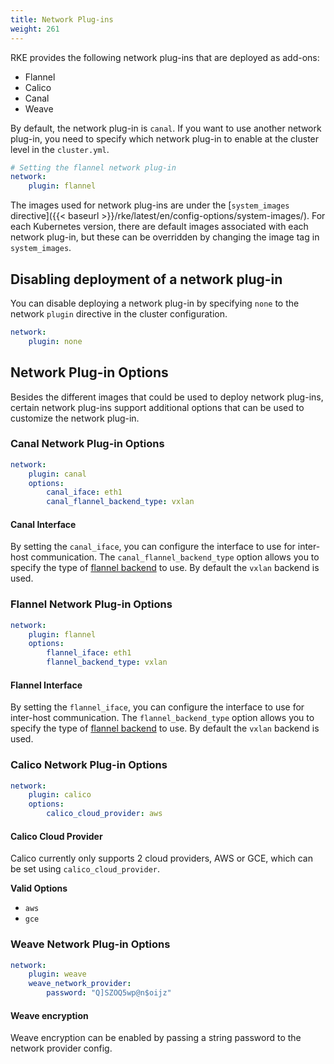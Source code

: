 ```yaml
---
title: Network Plug-ins
weight: 261
---
```


RKE provides the following network plug-ins that are deployed as add-ons:

- Flannel
- Calico
- Canal
- Weave

By default, the network plug-in is `canal`. If you want to use another network plug-in, you need to specify which network plug-in to enable at the cluster level in the `cluster.yml`.

```yaml
# Setting the flannel network plug-in
network:
    plugin: flannel
```

The images used for network plug-ins are under the [`system_images` directive]({{< baseurl >}}/rke/latest/en/config-options/system-images/). For each Kubernetes version, there are default images associated with each network plug-in, but these can be overridden by changing the image tag in `system_images`.

## Disabling deployment of a network plug-in

You can disable deploying a network plug-in by specifying `none` to the network `plugin` directive in the cluster configuration.

```yaml
network:
    plugin: none
```

## Network Plug-in Options

Besides the different images that could be used to deploy network plug-ins, certain network plug-ins support additional options that can be used to customize the network plug-in.

### Canal Network Plug-in Options

```yaml
network:
    plugin: canal
    options:
        canal_iface: eth1
        canal_flannel_backend_type: vxlan
```

#### Canal Interface

By setting the `canal_iface`, you can configure the interface to use for inter-host communication.
The `canal_flannel_backend_type` option allows you to specify the type of [flannel backend](https://github.com/coreos/flannel/blob/master/Documentation/backends.md) to use. By default the `vxlan` backend is used.

### Flannel Network Plug-in Options

```yaml
network:
    plugin: flannel
    options:
        flannel_iface: eth1
        flannel_backend_type: vxlan
```

#### Flannel Interface

By setting the `flannel_iface`, you can configure the interface to use for inter-host communication.
The `flannel_backend_type` option allows you to specify the type of [flannel backend](https://github.com/coreos/flannel/blob/master/Documentation/backends.md) to use. By default the `vxlan` backend is used.

### Calico Network Plug-in Options

```yaml
network:
    plugin: calico
    options:
        calico_cloud_provider: aws
```
#### Calico Cloud Provider

Calico currently only supports 2 cloud providers, AWS or GCE, which can be set using `calico_cloud_provider`.

**Valid Options**

- `aws`
- `gce`

### Weave Network Plug-in Options

```yaml
network:
    plugin: weave
    weave_network_provider:
        password: "Q]SZOQ5wp@n$oijz"
```

#### Weave encryption

Weave encryption can be enabled by passing a string password to the network provider config.
